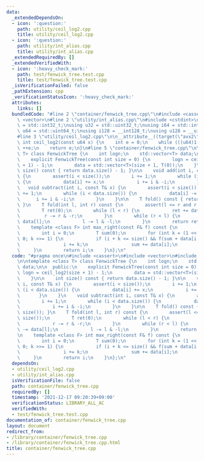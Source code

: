 ```yaml
---
data:
  _extendedDependsOn:
  - icon: ':question:'
    path: utility/ceil_log2.cpp
    title: utility/ceil_log2.cpp
  - icon: ':question:'
    path: utility/int_alias.cpp
    title: utility/int_alias.cpp
  _extendedRequiredBy: []
  _extendedVerifiedWith:
  - icon: ':heavy_check_mark:'
    path: test/fenwick_tree.test.cpp
    title: test/fenwick_tree.test.cpp
  _isVerificationFailed: false
  _pathExtension: cpp
  _verificationStatusIcon: ':heavy_check_mark:'
  attributes:
    links: []
  bundledCode: "#line 2 \"container/fenwick_tree.cpp\"\n#include <cassert>\n#include\
    \ <vector>\n#line 2 \"utility/int_alias.cpp\"\n#include <cstdint>\n\nusing i32\
    \ = std::int32_t;\nusing u32 = std::uint32_t;\nusing i64 = std::int64_t;\nusing\
    \ u64 = std::uint64_t;\nusing i128 = __int128_t;\nusing u128 = __uint128_t;\n\
    #line 3 \"utility/ceil_log2.cpp\"\n\n__attribute__((target(\"avx2\"))) constexpr\
    \ int ceil_log2(const u64 x) {\n    int e = 0;\n    while (((u64)1 << e) < x)\
    \ ++e;\n    return e;\n}\n#line 5 \"container/fenwick_tree.cpp\"\n\ntemplate <class\
    \ T> class FenwickTree {\n    int logn;\n    std::vector<T> data;\n\n  public:\n\
    \    explicit FenwickTree(const int size = 0) {\n        logn = ceil_log2(size\
    \ + 1) - 1;\n        data = std::vector<T>(size + 1, T(0));\n    }\n\n    int\
    \ size() const { return data.size() - 1; }\n\n    void add(int i, const T& x)\
    \ {\n        assert(i < size());\n        i += 1;\n        while (i < data.size())\
    \ {\n            data[i] += x;\n            i += i & -i;\n        }\n    }\n \
    \   void subtract(int i, const T& x) {\n        assert(i < size());\n        i\
    \ += 1;\n        while (i < data.size()) {\n            data[i] -= x;\n      \
    \      i += i & -i;\n        }\n    }\n\n    T fold() const { return fold(0, size());\
    \ }\n    T fold(int l, int r) const {\n        assert(l <= r and r <= size());\n\
    \        T ret(0);\n        while (l < r) {\n            ret += data[r];\n   \
    \         r -= r & -r;\n        }\n        while (r < l) {\n            ret -=\
    \ data[l];\n            l -= l & -l;\n        }\n        return ret;\n    }\n\n\
    \    template <class F> int max_right(const F& f) const {\n        assert(f(T(0)));\n\
    \        int i = 0;\n        T sum(0);\n        for (int k = (1 << logn); k >\
    \ 0; k >>= 1) {\n            if (i + k <= size() && f(sum + data[i + k])) {\n\
    \                i += k;\n                sum += data[i];\n            }\n   \
    \     }\n        return i;\n    }\n};\n"
  code: "#pragma once\n#include <cassert>\n#include <vector>\n#include \"../utility/ceil_log2.cpp\"\
    \n\ntemplate <class T> class FenwickTree {\n    int logn;\n    std::vector<T>\
    \ data;\n\n  public:\n    explicit FenwickTree(const int size = 0) {\n       \
    \ logn = ceil_log2(size + 1) - 1;\n        data = std::vector<T>(size + 1, T(0));\n\
    \    }\n\n    int size() const { return data.size() - 1; }\n\n    void add(int\
    \ i, const T& x) {\n        assert(i < size());\n        i += 1;\n        while\
    \ (i < data.size()) {\n            data[i] += x;\n            i += i & -i;\n \
    \       }\n    }\n    void subtract(int i, const T& x) {\n        assert(i < size());\n\
    \        i += 1;\n        while (i < data.size()) {\n            data[i] -= x;\n\
    \            i += i & -i;\n        }\n    }\n\n    T fold() const { return fold(0,\
    \ size()); }\n    T fold(int l, int r) const {\n        assert(l <= r and r <=\
    \ size());\n        T ret(0);\n        while (l < r) {\n            ret += data[r];\n\
    \            r -= r & -r;\n        }\n        while (r < l) {\n            ret\
    \ -= data[l];\n            l -= l & -l;\n        }\n        return ret;\n    }\n\
    \n    template <class F> int max_right(const F& f) const {\n        assert(f(T(0)));\n\
    \        int i = 0;\n        T sum(0);\n        for (int k = (1 << logn); k >\
    \ 0; k >>= 1) {\n            if (i + k <= size() && f(sum + data[i + k])) {\n\
    \                i += k;\n                sum += data[i];\n            }\n   \
    \     }\n        return i;\n    }\n};\n"
  dependsOn:
  - utility/ceil_log2.cpp
  - utility/int_alias.cpp
  isVerificationFile: false
  path: container/fenwick_tree.cpp
  requiredBy: []
  timestamp: '2021-12-17 09:20:39+09:00'
  verificationStatus: LIBRARY_ALL_AC
  verifiedWith:
  - test/fenwick_tree.test.cpp
documentation_of: container/fenwick_tree.cpp
layout: document
redirect_from:
- /library/container/fenwick_tree.cpp
- /library/container/fenwick_tree.cpp.html
title: container/fenwick_tree.cpp
---
```

